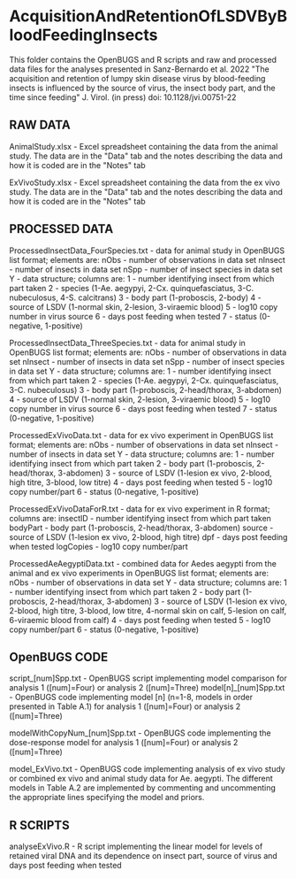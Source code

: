 # AcquisitionAndRetentionOfLSDVByBloodFeedingInsects

This folder contains the OpenBUGS and R scripts and raw and processed data files for the analyses
presented in Sanz-Bernardo et al. 2022 "The acquisition and retention of lumpy skin disease virus
by blood-feeding insects is influenced by the source of virus, the insect body part, and the time
since feeding" J. Virol. (in press) doi: 10.1128/jvi.00751-22

RAW DATA
--------

AnimalStudy.xlsx - Excel spreadsheet containing the data from the animal study. The data are in
                   the "Data" tab and the notes describing the data and how it is coded are in the
                   "Notes" tab

ExVivoStudy.xlsx - Excel spreadsheet containing the data from the ex vivo study. The data are in
                   the "Data" tab and the notes describing the data and how it is coded are in the
                   "Notes" tab


PROCESSED DATA
--------------

ProcessedInsectData_FourSpecies.txt - data for animal study in OpenBUGS list format; elements are:
                                      nObs - number of observations in data set
                                      nInsect - number of insects in data set
                                      nSpp - number of insect species in data set
                                      Y - data structure; columns are:
                                          1 - number identifying insect from which part taken
                                          2 - species (1-Ae. aegypyi, 2-Cx. quinquefasciatus, 3-C. nubeculosus,
                                              4-S. calcitrans)
                                          3 - body part (1-proboscis, 2-body)
                                          4 - source of LSDV (1-normal skin, 2-lesion, 3-viraemic blood)
                                          5 - log10 copy number in virus source
                                          6 - days post feeding when tested
                                          7 - status (0-negative, 1-positive)

ProcessedInsectData_ThreeSpecies.txt - data for animal study in OpenBUGS list format; elements are:
                                        nObs - number of observations in data set
                                        nInsect - number of insects in data set
                                        nSpp - number of insect species in data set
                                        Y - data structure; columns are:
                                            1 - number identifying insect from which part taken
                                            2 - species (1-Ae. aegypyi, 2-Cx. quinquefasciatus, 3-C. nubeculosus)
                                            3 - body part (1-proboscis, 2-head/thorax, 3-abdomen)
                                            4 - source of LSDV (1-normal skin, 2-lesion, 3-viraemic blood)
                                            5 - log10 copy number in virus source
                                            6 - days post feeding when tested
                                            7 - status (0-negative, 1-positive)

ProcessedExVivoData.txt - data for ex vivo experiment in OpenBUGS list format; elements are:
                          nObs - number of observations in data set
                          nInsect - number of insects in data set
                          Y - data structure; columns are:
                              1 - number identifying insect from which part taken
                              2 - body part (1-proboscis, 2-head/thorax, 3-abdomen)
                              3 - source of LSDV (1-lesion ex vivo, 2-blood, high titre, 3-blood, low titre)
                              4 - days post feeding when tested
                              5 - log10 copy number/part
                              6 - status (0-negative, 1-positive)

ProcessedExVivoDataForR.txt - data for ex vivo experiment in R format; columns are:
                              insectID - number identifying insect from which part taken
                              bodyPart - body part (1-proboscis, 2-head/thorax, 3-abdomen)
                              source - source of LSDV (1-lesion ex vivo, 2-blood, high titre)
                              dpf - days post feeding when tested
                              logCopies - log10 copy number/part

ProcessedAeAegyptiData.txt - combined data for Aedes aegypti from the animal and ex vivo experiments in
                             OpenBUGS list format; elements are:
                             nObs - number of observations in data set
                             Y - data structure; columns are:
                                 1 - number identifying insect from which part taken
                                 2 - body part (1-proboscis, 2-head/thorax, 3-abdomen)
                                 3 - source of LSDV (1-lesion ex vivo, 2-blood, high titre, 3-blood, low titre,
                                     4-normal skin on calf, 5-lesion on calf, 6-viraemic blood from calf)
                                 4 - days post feeding when tested
                                 5 - log10 copy number/part
                                 6 - status (0-negative, 1-positive)


OpenBUGS CODE
-------------

script_[num]Spp.txt - OpenBUGS script implementing model comparison for analysis 1 ([num]=Four)
                      or analysis 2 ([num]=Three)
model[n]_[num]Spp.txt - OpenBUGS code implementing model [n] (n=1-8, models in order presented in Table A.1)
                        for analysis 1 ([num]=Four) or analysis 2 ([num]=Three)

modelWithCopyNum_[num]Spp.txt - OpenBUGS code implementing the dose-response model for analysis 1 ([num]=Four)
                                or analysis 2 ([num]=Three)

model_ExVivo.txt - OpenBUGS code implementing analysis of ex vivo study or combined ex vivo and animal study
                   data for Ae. aegypti. The different models in Table A.2 are implemented by commenting and
                   uncommenting the appropriate lines specifying the model and priors.


R SCRIPTS
---------

analyseExVivo.R - R script implementing the linear model for levels of retained viral DNA and its dependence on
                  insect part, source of virus and days post feeding when tested

